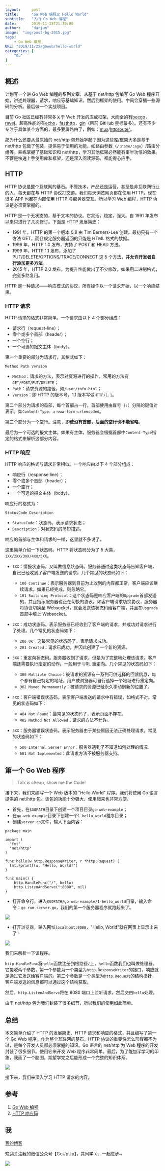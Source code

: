 ```yaml
---
layout:		post
title:		"Go Web 编程之 Hello World"
subtitle: 	"入门 Go Web 编程"
date:		2019-11-25T21:30:00
author:		"darjun"
image:	"img/post-bg-2015.jpg"
tags:
    - Go Web 编程
URL: "2019/11/25/goweb/hello-world"
categories: [
	"Go"
]
---
```


## 概述

计划写一个讲 Go Web 编程的系列文章。从基于 net/http 包编写 Go Web 程序开始，讲述处理器，请求，响应等基础知识。然后到框架的使用。中间会穿插一些源码的分析。最后做一个实战项目。

目前 Go 社区已经有非常多关于 Web 开发的库或框架。大而全的有[beego](https://github.com/astaxie/beego)，[revel](https://github.com/revel/revel)。超高性能的有[echo](https://github.com/labstack/echo)，[fasthttp](https://github.com/valyala/fasthttp)，[gin](https://github.com/gin-gonic/gin)（目前 GitHub 星标最多）。还有不少专注于具体某个方面的，最多要属路由了，例如：[mux](https://github.com/gorilla/mux)/[httprouter](https://github.com/julienschmidt/httprouter)。

那为什么还要从最原始的 net/http 包开始学起？因为这些库/框架大多是基于 net/http 包做了包装，提供易于使用的功能，如路由参数（`/:name/:age`）/路由分组等。熟练掌握了基础知识和 net/http，学习其他框架必然能有事半功倍的效果。不管是快速上手使用库和框架，还是深入阅读源码，都能得心应手。

## HTTP

HTTP 协议是整个互联网的基石。不管技术，产品还是运营，甚至是非互联网行业的人，每天都在与 HTTP 协议打交道。我们每天浏览网页都在使用 HTTP。现在很多 APP 也都在内部使用 HTTP 与服务器交互。所以学习 Web 编程，HTTP 协议是必须要掌握的。

HTTP 是一个无状态的，基于文本的协议。它灵活，稳定，强大。自 1991 年发布以来只进行了几次修订。下面是 HTTP 发展简史：

* 1991 年，HTTP 的第一个版本 0.9 由 Tim Berners-Lee 创建。最初只有一个方法 GET，而且规定服务器返回的只能是 HTML 格式的数据。
* 1996 年，HTTP 1.0 发布，支持了 POST 和 HEAD 方法。
* 1999 年，HTTP 1.1 发布，添加了 PUT/DELETE/OPTIONS/TRACE/CONNECT 这 5 个方法，**并允许开发者自行添加更多方法**。
* 2015 年，HTTP 2.0 发布，为提升性能做出了不少修改，如采用二进制格式，完全多路复用。

HTTP 是一种请求——响应模式的协议，所有操作以一个请求开始，以一个响应结束。

### HTTP 请求

HTTP 请求的格式非常简单。一个请求由以下 4 个部分组成：

* 请求行（request-line）；
* 零个或多个首部（header）；
* 一个空行；
* 一个可选的报文主体（body）。

第一个重要的部分为请求行，其格式如下：

```
Method Path Version
```

* `Method`：请求的方法，表示对资源进行的操作。常用的方法有`GET/POST/PUT/DELETE`；
* `Path`：请求资源的路径，如`/user/info.html`；
* `Version`：即 HTTP 的版本号，1.1 版本写做`HTTP/1.1`。

第二个部分为请求的首部，每个首部占一行。首部使用由冒号（`:`）分隔的键值对表示，如`Content-Type: x-www-form-urlencoded`。

第三个部分为一个空行。注意，**即使没有首部，后面的空行也不能省略**。

最后为一个可选的报文主体。如果有主体，服务器会根据首部中`Content-Type`指定的格式来解析这部分内容。

### HTTP 响应

HTTP 响应的格式与请求非常相似。一个响应由以下 4 个部分组成：

* 响应行（response line）；
* 零个或多个首部（header）；
* 一个空行；
* 一个可选的报文主体（body）。

响应行的格式为：

```
StatusCode Description
```

* `StatusCode`：状态码，表示请求状态；
* `Description`：对状态码的简短描述。

响应的首部与主体和请求的一样，这里就不多说了。 

这里简单介绍一下状态码。HTTP 将状态码分为了 5 大类，`1XX/2XX/3XX/4XX/5XX`。

* `1XX`：情报状态码，又叫做信息状态码。服务器通过这类状态码告知客户端，自己已经收到了客户端发送的请求。几个常见的状态码如下：
    * `100 Continue`：表示服务器到目前为止收到的内容都正常，客户端应该继续请求。如果已经完成，则忽略它。
    * `101 Switching Protocol`：这个状态码是响应客户端的`Upgrade`首部发送的，并且指示服务器也正在切换的协议。如客户端请求切换协议，服务器将协议切换至 Websocket，就会发送该状态码给客户端，并且在`Upgrade`首部中填上 Websocket。

* `2XX`：成功状态码。表示服务器已经收到了客户端的请求，并成功对请求进行了处理。几个常见的状态码如下：
    * `200 OK`：这最常见的状态码了，表示请求成功。
    * `201 Created`：请求已成功，并因此创建了一个新的资源。

* `3XX`：重定向状态码。服务器收到了请求，但是为了完整地处理该请求，客户端还需要执行指定的动作。一般用于 URL 重定向。几个常见的状态码如下：
    * `300 Multiple Choice`：被请求的资源有一系列可供选择的回馈信息，每个都有自己特定的地址。用户或浏览器可自行选择一个地址进行重定向。
    * `302 Moved Permanently`：被请求的资源已经永久移动到新的位置了。

* `4XX`：客户端错误状态码。表示客户端发送的请求中有错误，如格式不对。常见的状态码如下：
    * `404 Not Found`：最常见的状态码了，表示页面不存在。
    * `405 Method Not Allowed`：请求的方法不允许。

* `5XX`：服务器错误状态码。表示服务器由于某些原因无法正确处理请求。常见的状态码如下：
    * `500 Internal Server Error`：服务器遇到了不知道如何处理的情况。
    * `501 Not Implemented`：此请求方法不被服务器支持。

## 第一个 Go Web 程序

> Talk is cheap, show me the Code!

接下来，我们来编写一个 Web 版本的 "Hello World" 程序。我们将使用 Go 语言提供的 net/http 包。该包的功能十分强大，使用起来也非常方便。

* 首先，在`$GOPATH`目录下创建一个项目目录`go-web-example`；
* 在`go-web-example`目录下创建一个`1-hello_world`程序目录；
* 创建`server.go`文件，输入下面内容：

```golang
package main

import (
  "fmt"
  "net/http"
)

func hello(w http.ResponseWriter, r *http.Request) {
  fmt.Fprintf(w, "Hello, World!")
}

func main() {
    http.HandleFunc("/", hello)
    http.ListenAndServe(":8080", nil)
}
```

* 打开命令行，进入`$GOPATH/go-web-example/1-hello_world`目录，输入命令：`go run server.go`，我们的第一个服务器程序就跑起来了。

![](/img/in-post/goweb/helloworld1.png)

* 打开浏览器，输入网址`localhost:8080`，"Hello, World"就在网页上显示出来了！

![](/img/in-post/goweb/helloworld3.png)

我们来解析一下该程序。

`http.HandleFunc`将`hello`函数注册到根路径`/`上，`hello`函数我们也叫做处理器。它接收两个参数，第一个参数为一个类型为`http.ResponseWriter`的接口，响应就是通过它发送给客户端的。第二个参数是一个类型为`http.Request`的结构指针，客户端发送的信息都可以通过这个结构获取。

然后，`http.ListenAndServe`将在 8080 端口上监听请求，然后交由`hello`处理。

由于 net/http 包为我们封装了很多细节，所以我们的使用如此简单。

## 总结

本文简单介绍了 HTTP 的发展简史、HTTP 请求和响应的格式，并且编写了第一个 Go Web 程序。作为整个互联网的基石，HTTP 协议的重要性怎么形容都不为过，是每个开发人员都必须掌握的知识。Go 语言的 net/http 为 Web 程序的开发封装了很多细节。使用它来开发 Web 程序非常简单。最后，为了能加深学习的印象，我画了一个脑图。期望学完之后能形成一个完整的知识体系。

![](/img/in-post/goweb/helloworld4.png)

接下来，我们来深入学习 HTTP 请求的内容。

## 参考

1. [Go Web 编程](https://book.douban.com/subject/27204133/)
2. [HTTP 响应码](https://developer.mozilla.org/en-US/docs/Web/HTTP/Status)

## 我

[我的博客](https://darjun.github.io)

欢迎关注我的微信公众号【GoUpUp】，共同学习，一起进步~

![](/img/wxgzh8.jpg#center)